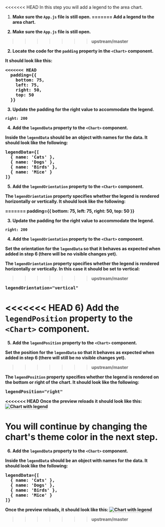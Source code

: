 <<<<<<< HEAD
In this step you will add a legend to the area chart.

1) <strong>Make sure the `App.js` file is still open.
=======
Add a legend to the area chart.

1) <strong>Make sure the `App.js` file is still open.</strong>
>>>>>>> upstream/master

2) <strong>Locate the code for the `padding` property in the `<Chart>` component.</strong>

It should look like this:

<pre class="file">
<<<<<<< HEAD
  padding={{
    bottom: 75,
    left: 75,
    right: 50,
    top: 50
  }}
</pre>

3) <strong>Update the padding for the right value to accommodate the legend.</strong>

`right: 200`

4) <strong>Add the `legendData` property to the `<Chart>` component.</strong>

Inside the `legendData` should be an object with names for the data. It should look like the following:

<pre class="file" data-target="clipboard">
legendData={[
  { name: &#39;Cats&#39; }, 
  { name: &#39;Dogs&#39; }, 
  { name: &#39;Birds&#39; }, 
  { name: &#39;Mice&#39; }
]}
</pre>

5) <strong>Add the `legendOrientation` property to the `<Chart>` component.</strong>

The `legendOrientation` property specifies whether the legend is rendered horizontally or vertically. It should look like the following:

=======
padding={{
  bottom: 75,
  left: 75,
  right: 50,
  top: 50
}}
</pre>

3) <strong>Update the padding for the right value to accommodate the legend.</strong>

`right: 200`

4) <strong>Add the `legendOrientation` property to the `<Chart>` component.</strong>

Set the orientation for the `legendData` so that it behaves as expected when added in step 6 (there will be no visible changes yet).

The `legendOrientation` property specifies whether the legend is rendered horizontally or vertically. In this case it should be set to vertical:

>>>>>>> upstream/master
<pre class="file" data-target="clipboard">
legendOrientation=&quot;vertical&quot;
</pre>

<<<<<<< HEAD
6) <strong>Add the `legendPosition` property to the `<Chart>` component.</strong>
=======
5) <strong>Add the `legendPosition` property to the `<Chart>` component.</strong>

Set the position for the `legendData` so that it behaves as expected when added in step 6 (there will still be no visible changes yet).
>>>>>>> upstream/master

The `legendPosition` property specifies whether the legend is rendered on the bottom or right of the chart. It should look like the following:

<pre class="file" data-target="clipboard">
legendPosition=&quot;right&quot;
</pre>

<<<<<<< HEAD
Once the preview reloads it should look like this:
<img src="area-chart/assets/legend.png" alt="Chart with legend" style="box-shadow: rgba(3, 3, 3, 0.2) 0px 1.25px 2.5px 0px;" />

You will continue by changing the chart's theme color in the next step.
=======
6) <strong>Add the `legendData` property to the `<Chart>` component.</strong>

Inside the `legendData` should be an object with names for the data. It should look like the following:

<pre class="file" data-target="clipboard">
legendData={[
  { name: &#39;Cats&#39; }, 
  { name: &#39;Dogs&#39; }, 
  { name: &#39;Birds&#39; }, 
  { name: &#39;Mice&#39; }
]}
</pre>

Once the preview reloads, it should look like this:
<img src="area-chart/assets/legend.png" alt="Chart with legend" style="box-shadow: rgba(3, 3, 3, 0.2) 0px 1.25px 2.5px 0px;" />
>>>>>>> upstream/master
